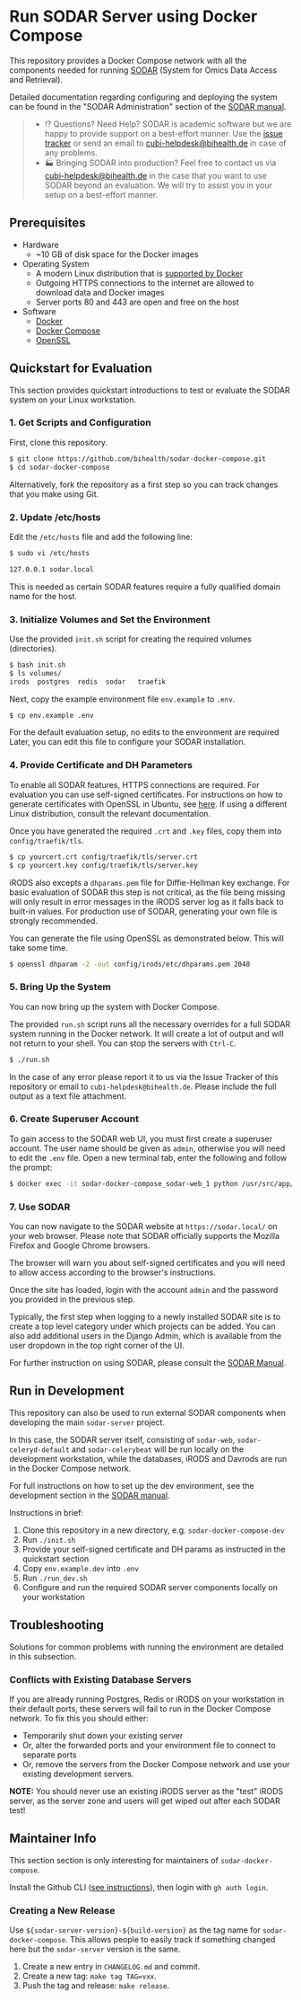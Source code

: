 # Run SODAR Server using Docker Compose

This repository provides a Docker Compose network with all the components needed for running [SODAR](https://github.com/bihealth/sodar-server) (System for Omics Data Access and Retrieval).

Detailed documentation regarding configuring and deploying the system can be found in the "SODAR Administration" section of the [SODAR manual](https://sodar-server.readthedocs.io/en/latest/admin_overview.html).

> - :interrobang: Questions? Need Help?
>   SODAR is academic software but we are happy to provide support on a best-effort manner.
>   Use the [issue tracker](https://github.com/bihealth/sodar-docker-compose/issues) or send an email to cubi-helpdesk@bihealth.de in case of any problems.
> - :factory: Bringing SODAR into production?
>   Feel free to contact us via cubi-helpdesk@bihealth.de in the case that you want to use SODAR beyond an evaluation.
>   We will try to assist you in your setup on a best-effort manner.


## Prerequisites

- Hardware
    - ~10 GB of disk space for the Docker images
- Operating System
    - A modern Linux distribution that is [supported by Docker](https://docs.docker.com/engine/install/#server)
    - Outgoing HTTPS connections to the internet are allowed to download data and Docker images
    - Server ports 80 and 443 are open and free on the host
- Software
    - [Docker](https://docs.docker.com/get-docker/)
    - [Docker Compose](https://docs.docker.com/compose/install/)
    - [OpenSSL](https://www.openssl.org/)


## Quickstart for Evaluation

This section provides quickstart introductions to test or evaluate the SODAR system on your Linux workstation.

### 1. Get Scripts and Configuration

First, clone this repository.

```bash
$ git clone https://github.com/bihealth/sodar-docker-compose.git
$ cd sodar-docker-compose
```

Alternatively, fork the repository as a first step so you can track changes that you make using Git.

### 2. Update /etc/hosts

Edit the `/etc/hosts` file and add the following line:

```bash
$ sudo vi /etc/hosts

127.0.0.1 sodar.local
```

This is needed as certain SODAR features require a fully qualified domain name for the host.

### 3. Initialize Volumes and Set the Environment

Use the provided `init.sh` script for creating the required volumes (directories).

```bash
$ bash init.sh
$ ls volumes/
irods  postgres  redis  sodar   traefik
```

Next, copy the example environment file `env.example` to `.env`.

```bash
$ cp env.example .env
```

For the default evaluation setup, no edits to the environment are required Later, you can edit this file to configure your SODAR installation.

### 4. Provide Certificate and DH Parameters

To enable all SODAR features, HTTPS connections are required. For evaluation you can use self-signed certificates. For instructions on how to generate certificates with OpenSSL in Ubuntu, see [here](https://ubuntu.com/server/docs/security-certificates). If using a different Linux distribution, consult the relevant documentation.

Once you have generated the required `.crt` and `.key` files, copy them into `config/traefik/tls`.

```bash
$ cp yourcert.crt config/traefik/tls/server.crt
$ cp yourcert.key config/traefik/tls/server.key
```

iRODS also excepts a `dhparams.pem` file for Diffie-Hellman key exchange. For basic evaluation of SODAR this step is not critical, as the file being missing will only result in error messages in the iRODS server log as it falls back to built-in values. For production use of SODAR, generating your own file is strongly recommended.

You can generate the file using OpenSSL as demonstrated below. This will take some time.

```bash
$ openssl dhparam -2 -out config/irods/etc/dhparams.pem 2048
```

### 5. Bring Up the System

You can now bring up the system with Docker Compose.

The provided `run.sh` script runs all the necessary overrides for a full SODAR
system running in the Docker network. It will create a lot of output and will not return to your shell. You can stop the servers with `Ctrl-C`.

```bash
$ ./run.sh
```

In the case of any error please report it to us via the Issue Tracker of this repository or email to `cubi-helpdesk@bihealth.de`. Please include the full output as a text file attachment.

### 6. Create Superuser Account

To gain access to the SODAR web UI, you must first create a superuser account. The user name should be given as `admin`, otherwise you will need to edit the `.env` file. Open a new terminal tab, enter the following and follow the prompt:

```bash
$ docker exec -it sodar-docker-compose_sodar-web_1 python /usr/src/app/manage.py createsuperuser --skip-checks --username admin
```

### 7. Use SODAR

You can now navigate to the SODAR website at `https://sodar.local/` on your web browser. Please note that SODAR officially supports the Mozilla Firefox and Google Chrome browsers.

The browser will warn you about self-signed certificates and you will need to allow access according to the browser's instructions.

Once the site has loaded, login with the account `admin` and the password you provided in the previous step.

Typically, the first step when logging to a newly installed SODAR site is to create a top level category under which projects can be added. You can also add additional users in the Django Admin, which is available from the user dropdown in the top right corner of the UI.

For further instruction on using SODAR, please consult the [SODAR Manual](https://sodar-server.readthedocs.io/en/latest/).


## Run in Development

This repository can also be used to run external SODAR components when developing the main `sodar-server` project.

In this case, the SODAR server itself, consisting of `sodar-web`, `sodar-celeryd-default` and `sodar-celerybeat` will be run locally on the development workstation, while the databases, iRODS and Davrods are run in the Docker Compose network.

For full instructions on how to set up the dev environment, see the development section in the [SODAR manual](https://sodar-server.readthedocs.io/en/latest/).

Instructions in brief:

1. Clone this repository in a new directory, e.g. `sodar-docker-compose-dev`
2. Run `./init.sh`
3. Provide your self-signed certificate and DH params as instructed in the quickstart section
4. Copy `env.example.dev` into `.env`
5. Run `./run_dev.sh`
6. Configure and run the required SODAR server components locally on your workstation


## Troubleshooting

Solutions for common problems with running the environment are detailed in this subsection.

### Conflicts with Existing Database Servers

If you are already running Postgres, Redis or iRODS on your workstation in their default ports, these servers will fail
to run in the Docker Compose network. To fix this you should either:

- Temporarily shut down your existing server
- Or, alter the forwarded ports and your environment file to connect to separate ports
- Or, remove the servers from the Docker Compose network and use your existing development servers.

**NOTE:** You should never use an existing iRODS server as the "test" iRODS server, as the server zone and users will get wiped out after each SODAR test!


## Maintainer Info

This section section is only interesting for maintainers of `sodar-docker-compose`.

Install the Github CLI ([see instructions](https://github.com/cli/cli#installation)), then login with `gh auth login`.

### Creating a New Release

Use `${sodar-server-version}-${build-version}` as the tag name for `sodar-docker-compose`.
This allows people to easily track if something changed here but the `sodar-server` version is the same.

1. Create a new entry in `CHANGELOG.md` and commit.
2. Create a new tag: `make tag TAG=vxx`.
3. Push the tag and release: `make release`.
